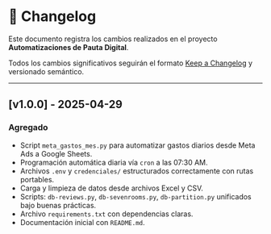 # 📘 Changelog

Este documento registra los cambios realizados en el proyecto **Automatizaciones de Pauta Digital**.

Todos los cambios significativos seguirán el formato [Keep a Changelog](https://keepachangelog.com/es/1.0.0/) y versionado semántico.

---

## [v1.0.0] - 2025-04-29

### Agregado
- Script `meta_gastos_mes.py` para automatizar gastos diarios desde Meta Ads a Google Sheets.
- Programación automática diaria vía `cron` a las 07:30 AM.
- Archivos `.env` y `credenciales/` estructurados correctamente con rutas portables.
- Carga y limpieza de datos desde archivos Excel y CSV.
- Scripts: `db-reviews.py`, `db-sevenrooms.py`, `db-partition.py` unificados bajo buenas prácticas.
- Archivo `requirements.txt` con dependencias claras.
- Documentación inicial con `README.md`.

